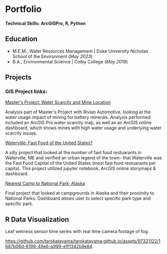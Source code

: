 # Portfolio

#### Technical Skills: ArcGISPro, R, Python

## Education						       		
- M.E.M., Water Resources Management	| Duke University Nicholas School of the Environment (_May 2023_)	 			        		
- B.A., Environmental Science | Colby College (_May 2019_)

## Projects
### GIS Project links:

[Master's Project: Water Scarcity and Mine Location](https://dukeuniv.maps.arcgis.com/apps/dashboards/47a5c479b8854bda9d2bb817986ae758)

Analysis part of Master's Project with Rivian Automotive, looking at the water usage impact of mining for battery minerals. Analysis performed included an ArcGIS Pro water scarcity map, as well as an ArcGIS online dashboard, which shows mines with high water usage and underlying water scarcity issues.

[Waterville: Fast Food of the United States?](https://storymaps.arcgis.com/stories/8902d7ea4fd34bf3b7079dd8e9df9931)

A silly project that looked at the number of fast food restuarants in Waterville, ME and verified an urban legend of the town- that Waterville was the Fast Food Capital of the United States (most fast food restuarants per capita). This project utilized jupyter notebook, ArcGIS online storymaps & dashboard.

[Nearest Camp to National Park: Alaska](https://dukeuniv.maps.arcgis.com/apps/dashboards/27fd8beb14944ad7afc02bdbb27d1110)

Final project that looked at campgrounds in Alaska and their proximity to National Parks. Dashboard allows user to select specific park type and specific park.

## R Data Visualization
Leaf wetness sensor time series with real time camera footage of fog.

https://github.com/tarokatayama/tarokatayama.github.io/assets/97321122/1687b06d-6199-49e6-a999-e1f1342b9e84


